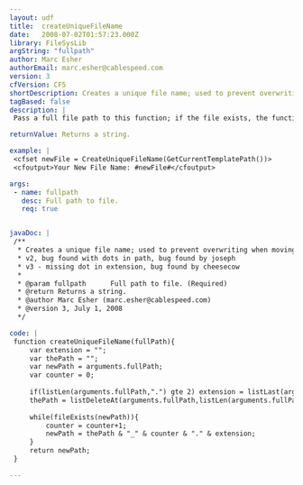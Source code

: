 ```yaml
---
layout: udf
title:  createUniqueFileName
date:   2008-07-02T01:57:23.000Z
library: FileSysLib
argString: "fullpath"
author: Marc Esher
authorEmail: marc.esher@cablespeed.com
version: 3
cfVersion: CF5
shortDescription: Creates a unique file name; used to prevent overwriting when moving or copying files from one location to another.
tagBased: false
description: |
 Pass a full file path to this function; if the file exists, the function will return a new, unique file name.

returnValue: Returns a string.

example: |
 <cfset newFile = CreateUniqueFileName(GetCurrentTemplatePath())>
 <cfoutput>Your New File Name: #newFile#</cfoutput>

args:
 - name: fullpath
   desc: Full path to file.
   req: true


javaDoc: |
 /**
  * Creates a unique file name; used to prevent overwriting when moving or copying files from one location to another.
  * v2, bug found with dots in path, bug found by joseph
  * v3 - missing dot in extension, bug found by cheesecow
  * 
  * @param fullpath      Full path to file. (Required)
  * @return Returns a string. 
  * @author Marc Esher (marc.esher@cablespeed.com) 
  * @version 3, July 1, 2008 
  */

code: |
 function createUniqueFileName(fullPath){
     var extension = "";
     var thePath = "";
     var newPath = arguments.fullPath;
     var counter = 0;
     
     if(listLen(arguments.fullPath,".") gte 2) extension = listLast(arguments.fullPath,".");
     thePath = listDeleteAt(arguments.fullPath,listLen(arguments.fullPath,"."),".");
 
     while(fileExists(newPath)){
         counter = counter+1;        
         newPath = thePath & "_" & counter & "." & extension;            
     }
     return newPath;    
 }

---
```


